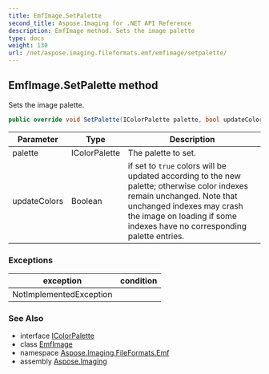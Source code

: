 ```yaml
---
title: EmfImage.SetPalette
second_title: Aspose.Imaging for .NET API Reference
description: EmfImage method. Sets the image palette
type: docs
weight: 130
url: /net/aspose.imaging.fileformats.emf/emfimage/setpalette/
---
```

## EmfImage.SetPalette method

Sets the image palette.

```csharp
public override void SetPalette(IColorPalette palette, bool updateColors)
```

| Parameter | Type | Description |
| --- | --- | --- |
| palette | IColorPalette | The palette to set. |
| updateColors | Boolean | if set to `true` colors will be updated according to the new palette; otherwise color indexes remain unchanged. Note that unchanged indexes may crash the image on loading if some indexes have no corresponding palette entries. |

### Exceptions

| exception | condition |
| --- | --- |
| NotImplementedException |  |

### See Also

* interface [IColorPalette](../../../aspose.imaging/icolorpalette/)
* class [EmfImage](../)
* namespace [Aspose.Imaging.FileFormats.Emf](../../emfimage/)
* assembly [Aspose.Imaging](../../../)


